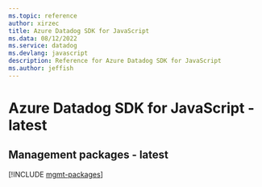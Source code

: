 ```yaml
---
ms.topic: reference
author: xirzec
title: Azure Datadog SDK for JavaScript
ms.data: 08/12/2022
ms.service: datadog
ms.devlang: javascript
description: Reference for Azure Datadog SDK for JavaScript
ms.author: jeffish
---
```

# Azure Datadog SDK for JavaScript - latest

## Management packages - latest
[!INCLUDE [mgmt-packages](datadog-mgmt-index.md)]